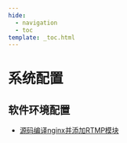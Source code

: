 ```yaml
---
hide:
  - navigation
  - toc
template: _toc.html
---
```


# 系统配置

## 软件环境配置

* [源码编译nginx并添加RTMP模块](nginx-rtmp.md)
